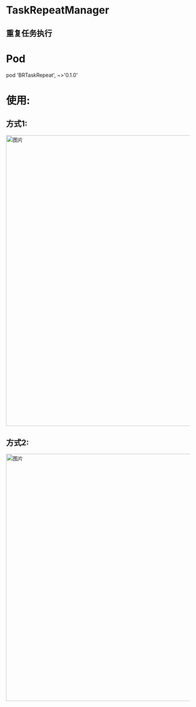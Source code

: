 # TaskRepeatManager
## 重复任务执行

# Pod 
pod 'BRTaskRepeat', ~>'0.1.0'


# 使用:

## 方式1:
<img width="795" alt="图片" src="https://user-images.githubusercontent.com/8384858/118756628-eb2e7a00-b89d-11eb-8e85-df35bad4b23e.png">

## 方式2:
<img width="676" alt="图片" src="https://user-images.githubusercontent.com/8384858/118756655-f8e3ff80-b89d-11eb-9f0d-8754e7c7d799.png">

